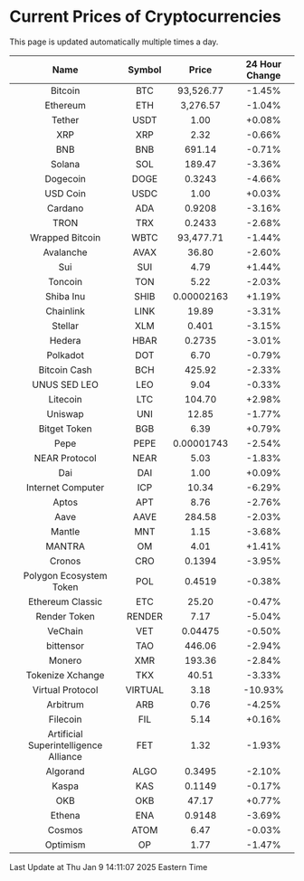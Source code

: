 # Current Prices of Cryptocurrencies
This page is updated automatically multiple times a day.

| Name | Symbol | Price | 24 Hour Change |
| :---: |:---:| :---: | :---: |
| Bitcoin | BTC | 93,526.77 | -1.45% |
| Ethereum | ETH | 3,276.57 | -1.04% |
| Tether | USDT | 1.00 | +0.08% |
| XRP | XRP | 2.32 | -0.66% |
| BNB | BNB | 691.14 | -0.71% |
| Solana | SOL | 189.47 | -3.36% |
| Dogecoin | DOGE | 0.3243 | -4.66% |
| USD Coin | USDC | 1.00 | +0.03% |
| Cardano | ADA | 0.9208 | -3.16% |
| TRON | TRX | 0.2433 | -2.68% |
| Wrapped Bitcoin | WBTC | 93,477.71 | -1.44% |
| Avalanche | AVAX | 36.80 | -2.60% |
| Sui | SUI | 4.79 | +1.44% |
| Toncoin | TON | 5.22 | -2.03% |
| Shiba Inu | SHIB | 0.00002163 | +1.19% |
| Chainlink | LINK | 19.89 | -3.31% |
| Stellar | XLM | 0.401 | -3.15% |
| Hedera | HBAR | 0.2735 | -3.01% |
| Polkadot | DOT | 6.70 | -0.79% |
| Bitcoin Cash | BCH | 425.92 | -2.33% |
| UNUS SED LEO | LEO | 9.04 | -0.33% |
| Litecoin | LTC | 104.70 | +2.98% |
| Uniswap | UNI | 12.85 | -1.77% |
| Bitget Token | BGB | 6.39 | +0.79% |
| Pepe | PEPE | 0.00001743 | -2.54% |
| NEAR Protocol | NEAR | 5.03 | -1.83% |
| Dai | DAI | 1.00 | +0.09% |
| Internet Computer | ICP | 10.34 | -6.29% |
| Aptos | APT | 8.76 | -2.76% |
| Aave | AAVE | 284.58 | -2.03% |
| Mantle | MNT | 1.15 | -3.68% |
| MANTRA | OM | 4.01 | +1.41% |
| Cronos | CRO | 0.1394 | -3.95% |
| Polygon Ecosystem Token | POL | 0.4519 | -0.38% |
| Ethereum Classic | ETC | 25.20 | -0.47% |
| Render Token | RENDER | 7.17 | -5.04% |
| VeChain | VET | 0.04475 | -0.50% |
| bittensor | TAO | 446.06 | -2.94% |
| Monero | XMR | 193.36 | -2.84% |
| Tokenize Xchange | TKX | 40.51 | -3.33% |
| Virtual Protocol | VIRTUAL | 3.18 | -10.93% |
| Arbitrum | ARB | 0.76 | -4.25% |
| Filecoin | FIL | 5.14 | +0.16% |
| Artificial Superintelligence Alliance | FET | 1.32 | -1.93% |
| Algorand | ALGO | 0.3495 | -2.10% |
| Kaspa | KAS | 0.1149 | -0.17% |
| OKB | OKB | 47.17 | +0.77% |
| Ethena | ENA | 0.9148 | -3.69% |
| Cosmos | ATOM | 6.47 | -0.03% |
| Optimism | OP | 1.77 | -1.47% |

Last Update at Thu Jan  9 14:11:07 2025 Eastern Time